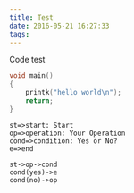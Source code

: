 ```yaml
---
title: Test
date: 2016-05-21 16:27:33
tags:
---
```


Code test
```c
void main()
{
	printk("hello world\n");
	return;
}
```
```flow
st=>start: Start
op=>operation: Your Operation
cond=>condition: Yes or No?
e=>end

st->op->cond
cond(yes)->e
cond(no)->op
```
